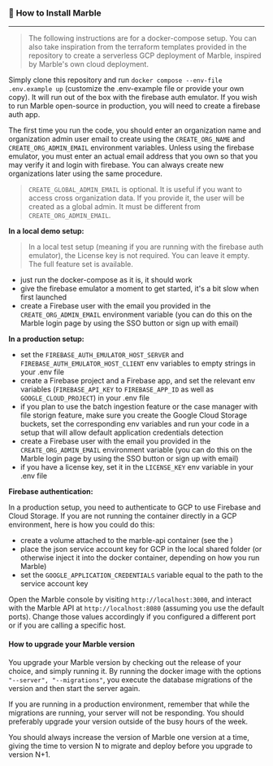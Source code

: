 ### 🔧 **How to Install Marble**

---

> The following instructions are for a docker-compose setup. You can also take inspiration from the terraform templates provided in the repository to create a serverless GCP deployment of Marble, inspired by Marble's own cloud deployment.

Simply clone this repository and run `docker compose --env-file .env.example up` (customize the .env-example file or provide your own copy).
It will run out of the box with the firebase auth emulator. If you wish to run Marble open-source in production, you will need to create a firebase auth app.

The first time you run the code, you should enter an organization name and organization admin user email to create using the `CREATE_ORG_NAME` and `CREATE_ORG_ADMIN_EMAIL` environment variables. Unless using the firebase emulator, you must enter an actual email address that you own so that you may verify it and login with firebase. You can always create new organizations later using the same procedure.

> `CREATE_GLOBAL_ADMIN_EMAIL` is optional. It is useful if you want to access cross organization data. If you provide it, the user will be created as a global admin. It must be different from `CREATE_ORG_ADMIN_EMAIL`.

**In a local demo setup:**

> In a local test setup (meaning if you are running with the firebase auth emulator), the License key is not required. You can leave it empty. The full feature set is available.

- just run the docker-compose as it is, it should work
- give the firebase emulator a moment to get started, it's a bit slow when first launched
- create a Firebase user with the email you provided in the `CREATE_ORG_ADMIN_EMAIL` environment variable (you can do this on the Marble login page by using the SSO button or sign up with email)

**In a production setup:**

- set the `FIREBASE_AUTH_EMULATOR_HOST_SERVER` and `FIREBASE_AUTH_EMULATOR_HOST_CLIENT` env variables to empty strings in your .env file
- create a Firebase project and a Firebase app, and set the relevant env variables (`FIREBASE_API_KEY` to `FIREBASE_APP_ID` as well as `GOOGLE_CLOUD_PROJECT`) in your .env file
- if you plan to use the batch ingestion feature or the case manager with file storign feature, make sure you create the Google Cloud Storage buckets, set the corresponding env variables and run your code in a setup that will allow default application credentials detection
- create a Firebase user with the email you provided in the `CREATE_ORG_ADMIN_EMAIL` environment variable (you can do this on the Marble login page by using the SSO button or sign up with email)
- if you have a license key, set it in the `LICENSE_KEY` env variable in your .env file

**Firebase authentication:**

In a production setup, you need to authenticate to GCP to use Firebase and Cloud Storage. If you are not running the container directly in a GCP environment, here is how you could do this:

- create a volume attached to the marble-api container (see the )
- place the json service account key for GCP in the local shared folder (or otherwise inject it into the docker container, depending on how you run Marble)
- set the `GOOGLE_APPLICATION_CREDENTIALS` variable equal to the path to the service account key

Open the Marble console by visiting `http://localhost:3000`, and interact with the Marble API at `http://localhost:8080` (assuming you use the default ports). Change those values accordingly if you configured a different port or if you are calling a specific host.

#### **How to upgrade your Marble version**

You upgrade your Marble version by checking out the release of your choice, and simply running it. By running the docker image with the options `"--server", "--migrations"`, you execute the database migrations of the version and then start the server again.

If you are running in a production environment, remember that while the migrations are running, your server will not be responding. You should preferably upgrade your version outside of the busy hours of the week.

You should always increase the version of Marble one version at a time, giving the time to version N to migrate and deploy before you upgrade to version N+1.

